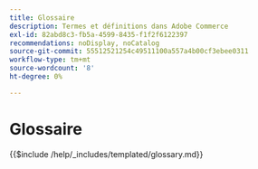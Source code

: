 ```yaml
---
title: Glossaire
description: Termes et définitions dans Adobe Commerce
exl-id: 82abd8c3-fb5a-4599-8435-f1f2f6122397
recommendations: noDisplay, noCatalog
source-git-commit: 55512521254c49511100a557a4b00cf3ebee0311
workflow-type: tm+mt
source-wordcount: '8'
ht-degree: 0%

---
```



# Glossaire

{{$include /help/_includes/templated/glossary.md}}

<!-- Last updated from includes: 2024-11-20 10:32:50 -->
